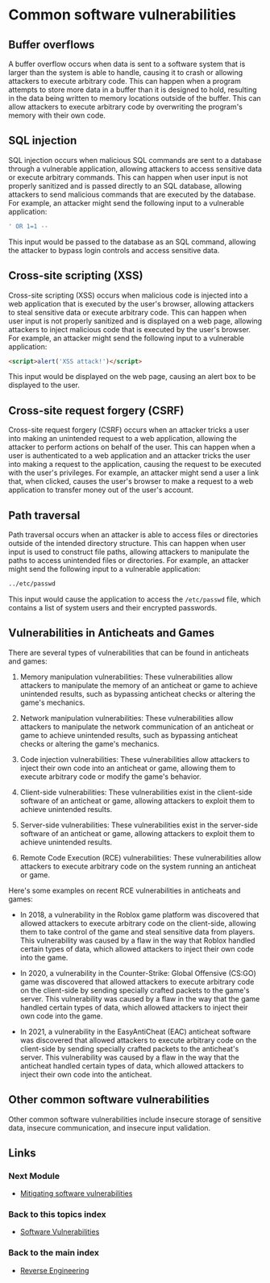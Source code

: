 # Common software vulnerabilities

## Buffer overflows

A buffer overflow occurs when data is sent to a software system that is larger than the system is able to handle, causing it to crash or allowing attackers to execute arbitrary code. This can happen when a program attempts to store more data in a buffer than it is designed to hold, resulting in the data being written to memory locations outside of the buffer. This can allow attackers to execute arbitrary code by overwriting the program's memory with their own code.

## SQL injection

SQL injection occurs when malicious SQL commands are sent to a database through a vulnerable application, allowing attackers to access sensitive data or execute arbitrary commands. This can happen when user input is not properly sanitized and is passed directly to an SQL database, allowing attackers to send malicious commands that are executed by the database. For example, an attacker might send the following input to a vulnerable application:

```sql
' OR 1=1 --
```
This input would be passed to the database as an SQL command, allowing the attacker to bypass login controls and access sensitive data.

## Cross-site scripting (XSS)

Cross-site scripting (XSS) occurs when malicious code is injected into a web application that is executed by the user's browser, allowing attackers to steal sensitive data or execute arbitrary code. This can happen when user input is not properly sanitized and is displayed on a web page, allowing attackers to inject malicious code that is executed by the user's browser. For example, an attacker might send the following input to a vulnerable application:

```html
<script>alert('XSS attack!')</script>
```
This input would be displayed on the web page, causing an alert box to be displayed to the user.

## Cross-site request forgery (CSRF)

Cross-site request forgery (CSRF) occurs when an attacker tricks a user into making an unintended request to a web application, allowing the attacker to perform actions on behalf of the user. This can happen when a user is authenticated to a web application and an attacker tricks the user into making a request to the application, causing the request to be executed with the user's privileges. For example, an attacker might send a user a link that, when clicked, causes the user's browser to make a request to a web application to transfer money out of the user's account.

## Path traversal

Path traversal occurs when an attacker is able to access files or directories outside of the intended directory structure. This can happen when user input is used to construct file paths, allowing attackers to manipulate the paths to access unintended files or directories. For example, an attacker might send the following input to a vulnerable application:

```html
../etc/passwd
```
This input would cause the application to access the `/etc/passwd` file, which contains a list of system users and their encrypted passwords.

## Vulnerabilities in Anticheats and Games
There are several types of vulnerabilities that can be found in anticheats and games:

1. Memory manipulation vulnerabilities: These vulnerabilities allow attackers to manipulate the memory of an anticheat or game to achieve unintended results, such as bypassing anticheat checks or altering the game's mechanics.

2. Network manipulation vulnerabilities: These vulnerabilities allow attackers to manipulate the network communication of an anticheat or game to achieve unintended results, such as bypassing anticheat checks or altering the game's mechanics.

3. Code injection vulnerabilities: These vulnerabilities allow attackers to inject their own code into an anticheat or game, allowing them to execute arbitrary code or modify the game's behavior.

4. Client-side vulnerabilities: These vulnerabilities exist in the client-side software of an anticheat or game, allowing attackers to exploit them to achieve unintended results.

5. Server-side vulnerabilities: These vulnerabilities exist in the server-side software of an anticheat or game, allowing attackers to exploit them to achieve unintended results.

6. Remote Code Execution (RCE) vulnerabilities: These vulnerabilities allow attackers to execute arbitrary code on the system running an anticheat or game.

Here's some examples on recent RCE vulnerabilities in anticheats and games:
- In 2018, a vulnerability in the Roblox game platform was discovered that allowed attackers to execute arbitrary code on the client-side, allowing them to take control of the game and steal sensitive data from players. This vulnerability was caused by a flaw in the way that Roblox handled certain types of data, which allowed attackers to inject their own code into the game.

- In 2020, a vulnerability in the Counter-Strike: Global Offensive (CS:GO) game was discovered that allowed attackers to execute arbitrary code on the client-side by sending specially crafted packets to the game's server. This vulnerability was caused by a flaw in the way that the game handled certain types of data, which allowed attackers to inject their own code into the game.

- In 2021, a vulnerability in the EasyAntiCheat (EAC) anticheat software was discovered that allowed attackers to execute arbitrary code on the client-side by sending specially crafted packets to the anticheat's server. This vulnerability was caused by a flaw in the way that the anticheat handled certain types of data, which allowed attackers to inject their own code into the anticheat.

## Other common software vulnerabilities
Other common software vulnerabilities include insecure storage of sensitive data, insecure communication, and insecure input validation.

## Links
### Next Module
- [Mitigating software vulnerabilities](./Mitigating%20software%20vulnerabilities.md)
### Back to this topics index
- [Software Vulnerabilities](./Software%20Vulnerabilities.md)
### Back to the main index
- [Reverse Engineering](../README.md)